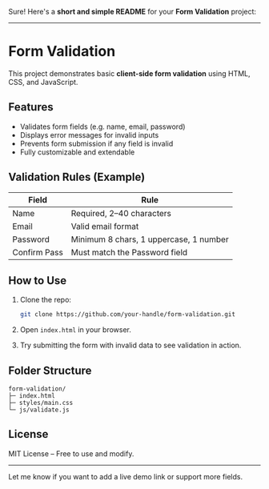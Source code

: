 Sure! Here's a **short and simple README** for your **Form Validation** project:

---

# Form Validation

This project demonstrates basic **client-side form validation** using HTML, CSS, and JavaScript.

## Features

* Validates form fields (e.g. name, email, password)
* Displays error messages for invalid inputs
* Prevents form submission if any field is invalid
* Fully customizable and extendable

## Validation Rules (Example)

| Field        | Rule                                   |
| ------------ | -------------------------------------- |
| Name         | Required, 2–40 characters              |
| Email        | Valid email format                     |
| Password     | Minimum 8 chars, 1 uppercase, 1 number |
| Confirm Pass | Must match the Password field          |

## How to Use

1. Clone the repo:

   ```bash
   git clone https://github.com/your-handle/form-validation.git
   ```

2. Open `index.html` in your browser.

3. Try submitting the form with invalid data to see validation in action.

## Folder Structure

```
form-validation/
├─ index.html
├─ styles/main.css
└─ js/validate.js
```

## License

MIT License – Free to use and modify.

---

Let me know if you want to add a live demo link or support more fields.
